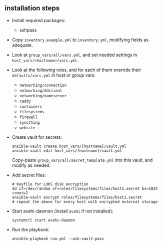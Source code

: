 ## installation steps

- Install required packages:
    - sshpass
- Copy `inventory.example.yml` to `inventory.yml`, modifying fields as adequate.
- Look at `group_vars/all/vars.yml`, and set needed settings in `host_vars/<hostname>/vars.yml`.
- Look at the following roles, and for each of them override their `defaults/vars.yml` in host or group vars:
    - `networking/connection`
    - `networking/ddclient`
    - `networking/nameserver`
    - `caddy`
    - `containers`
    - `filesystems`
    - `firewall`
    - `syncthing`
    - `website`
- Create vault for secrets:
    ```
    ansible-vault create host_vars/[hostname]/vault.yml
    ansible-vault edit host_vars/[hostname]/vault.yml
    ```
    Copy-paste `group_vars/all/secret_template.yml` into this vault,
    and modify as needed.

- Add secret files:

    ```
    # Keyfile for LUKS disk encryption
    dd if=/dev/random of=roles/filesystems/files/host1.secret bs=1024 count=2
    ansible-vault encrypt roles/filesystems/files/host1.secret
    # repeat the above for every host with encrypted external storage
    ```

- Start avahi-daemon (install `avahi` if not installed):
    ```
    systemctl start avahi-daemon
    ```
- Run the playbook:
    ```
    ansible-playbook run.yml --ask-vault-pass
    ```

